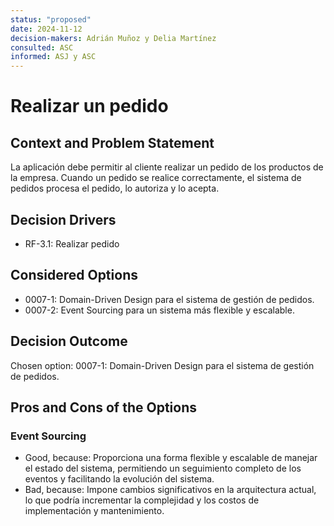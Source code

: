 ```yaml
---
status: "proposed"
date: 2024-11-12
decision-makers: Adrián Muñoz y Delia Martínez
consulted: ASC
informed: ASJ y ASC
---
```


# Realizar un pedido

## Context and Problem Statement

La aplicación debe permitir al cliente realizar un pedido de los productos de la empresa. Cuando un pedido se realice correctamente, el sistema de pedidos procesa el pedido, lo autoriza y lo acepta.

## Decision Drivers

* RF-3.1: Realizar pedido

## Considered Options

* 0007-1: Domain-Driven Design para el sistema de gestión de pedidos.
* 0007-2: Event Sourcing para un sistema más flexible y escalable.

## Decision Outcome

Chosen option: 0007-1: Domain-Driven Design para el sistema de gestión de pedidos.

## Pros and Cons of the Options

### Event Sourcing

* Good, because: Proporciona una forma flexible y escalable de manejar el estado del sistema, permitiendo un seguimiento completo de los eventos y facilitando la evolución del sistema.
* Bad, because: Impone cambios significativos en la arquitectura actual, lo que podría incrementar la complejidad y los costos de implementación y mantenimiento.
